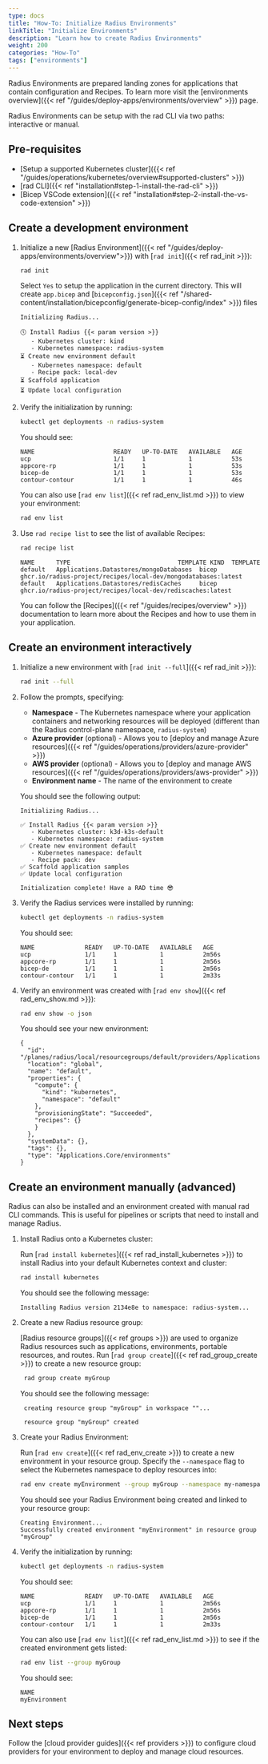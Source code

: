```yaml
---
type: docs
title: "How-To: Initialize Radius Environments"
linkTitle: "Initialize Environments"
description: "Learn how to create Radius Environments"
weight: 200
categories: "How-To"
tags: ["environments"]
---
```


Radius Environments are prepared landing zones for applications that contain configuration and Recipes. To learn more visit the [environments overview]({{< ref "/guides/deploy-apps/environments/overview" >}}) page.

Radius Environments can be setup with the rad CLI via two paths: interactive or manual.

## Pre-requisites

- [Setup a supported Kubernetes cluster]({{< ref "/guides/operations/kubernetes/overview#supported-clusters" >}})
- [rad CLI]({{< ref "installation#step-1-install-the-rad-cli" >}})
- [Bicep VSCode extension]({{< ref "installation#step-2-install-the-vs-code-extension" >}})

## Create a development environment

1. Initialize a new [Radius Environment]({{< ref "/guides/deploy-apps/environments/overview">}}) with [`rad init`]({{< ref rad_init >}}):
   ```bash
   rad init
   ```

   Select `Yes` to setup the application in the current directory. This will create `app.bicep` and [`bicepconfig.json`]({{< ref "/shared-content/installation/bicepconfig/generate-bicep-config/index" >}}) files

   ```
   Initializing Radius...

   🕔 Install Radius {{< param version >}}
      - Kubernetes cluster: kind
      - Kubernetes namespace: radius-system
   ⏳ Create new environment default
      - Kubernetes namespace: default
      - Recipe pack: local-dev
   ⏳ Scaffold application
   ⏳ Update local configuration
   ```

1. Verify the initialization by running:
   ```bash
   kubectl get deployments -n radius-system
   ```

   You should see:

   ```
   NAME                      READY   UP-TO-DATE   AVAILABLE   AGE
   ucp                       1/1     1            1           53s
   appcore-rp                1/1     1            1           53s
   bicep-de                  1/1     1            1           53s
   contour-contour           1/1     1            1           46s
   ```

   You can also use [`rad env list`]({{< ref rad_env_list.md >}}) to view your environment:

   ```bash
   rad env list
   ```
1. Use `rad recipe list` to see the list of available Recipes:
   ```bash
   rad recipe list
   ```

   ```
   NAME      TYPE                              TEMPLATE KIND  TEMPLATE
   default   Applications.Datastores/mongoDatabases  bicep          ghcr.io/radius-project/recipes/local-dev/mongodatabases:latest
   default   Applications.Datastores/redisCaches     bicep          ghcr.io/radius-project/recipes/local-dev/rediscaches:latest
   ```

   You can follow the [Recipes]({{< ref "/guides/recipes/overview" >}}) documentation to learn more about the Recipes and how to use them in your application.

## Create an environment interactively

1. Initialize a new environment with [`rad init --full`]({{< ref rad_init >}}):

   ```bash
   rad init --full
   ```

1. Follow the prompts, specifying:
   - **Namespace** - The Kubernetes namespace where your application containers and networking resources will be deployed (different than the Radius control-plane namespace, `radius-system`)
   - **Azure provider** (optional) - Allows you to [deploy and manage Azure resources]({{< ref "/guides/operations/providers/azure-provider" >}})
   - **AWS provider** (optional) - Allows you to [deploy and manage AWS resources]({{< ref "/guides/operations/providers/aws-provider" >}})
   - **Environment name** - The name of the environment to create

   You should see the following output:

      ```
      Initializing Radius...

      ✅ Install Radius {{< param version >}}
         - Kubernetes cluster: k3d-k3s-default
         - Kubernetes namespace: radius-system
      ✅ Create new environment default
         - Kubernetes namespace: default
         - Recipe pack: dev
      ✅ Scaffold application samples
      ✅ Update local configuration

      Initialization complete! Have a RAD time 😎
      ```

1. Verify the Radius services were installed by running:

   ```bash
   kubectl get deployments -n radius-system
   ```

   You should see:

   ```
   NAME              READY   UP-TO-DATE   AVAILABLE   AGE
   ucp               1/1     1            1           2m56s
   appcore-rp        1/1     1            1           2m56s
   bicep-de          1/1     1            1           2m56s
   contour-contour   1/1     1            1           2m33s
   ```

1. Verify an environment was created with [`rad env show`]({{< ref rad_env_show.md >}}):

   ```bash
   rad env show -o json
   ```

   You should see your new environment:

   ```
   {
     "id": "/planes/radius/local/resourcegroups/default/providers/Applications.Core/environments/default",
     "location": "global",
     "name": "default",
     "properties": {
       "compute": {
         "kind": "kubernetes",
         "namespace": "default"
       },
       "provisioningState": "Succeeded",
       "recipes": {}
       }
     },
     "systemData": {},
     "tags": {},
     "type": "Applications.Core/environments"
   }
   ```

## Create an environment manually (advanced)

Radius can also be installed and an environment created with manual rad CLI commands. This is useful for pipelines or scripts that need to install and manage Radius.

1. Install Radius onto a Kubernetes cluster:

    Run [`rad install kubernetes`]({{< ref rad_install_kubernetes >}}) to install Radius into your default Kubernetes context and cluster:

    ```bash
    rad install kubernetes
    ```

    You should see the following message:

    ```
    Installing Radius version 2134e8e to namespace: radius-system...
    ```

1. Create a new Radius resource group:

   [Radius resource groups]({{< ref groups >}}) are used to organize Radius resources such as applications, environments, portable resources, and routes. Run [`rad group create`]({{< ref rad_group_create >}}) to create a new resource group:

   ```bash
    rad group create myGroup
   ```

   You should see the following message:

   ```
    creating resource group "myGroup" in workspace ""...

    resource group "myGroup" created
   ```


1. Create your Radius Environment:

   Run [`rad env create`]({{< ref rad_env_create >}}) to create a new environment in your resource group. Specify the `--namespace` flag to select the Kubernetes namespace to deploy resources into:

   ```bash
   rad env create myEnvironment --group myGroup --namespace my-namespace
   ```

   You should see your Radius Environment being created and linked to your resource group:

   ```
   Creating Environment...
   Successfully created environment "myEnvironment" in resource group "myGroup"
   ```

1. Verify the initialization by running:
   ```bash
   kubectl get deployments -n radius-system
   ```

   You should see:

   ```
   NAME              READY   UP-TO-DATE   AVAILABLE   AGE
   ucp               1/1     1            1           2m56s
   appcore-rp        1/1     1            1           2m56s
   bicep-de          1/1     1            1           2m56s
   contour-contour   1/1     1            1           2m33s
   ```

   You can also use [`rad env list`]({{< ref rad_env_list.md >}}) to see if the created environment gets listed:

   ```bash
   rad env list --group myGroup
   ```

   You should see:

   ```
   NAME
   myEnvironment
   ```

## Next steps

Follow the [cloud provider guides]({{< ref providers >}}) to configure cloud providers for your environment to deploy and manage cloud resources.